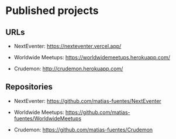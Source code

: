 # Published projects

## URLs

- NextEventer: https://nexteventer.vercel.app/

- Worldwide Meetups: https://worldwidemeetups.herokuapp.com/

- Crudemon: http://crudemon.herokuapp.com/

## Repositories

- NextEventer: https://github.com/matias-fuentes/NextEventer

- Worldwide Meetups: https://github.com/matias-fuentes/WorldwideMeetups

- Crudemon: https://github.com/matias-fuentes/Crudemon
